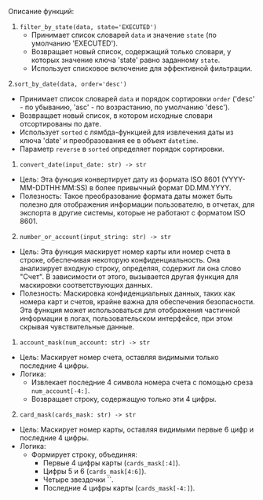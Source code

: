 Описание функций:

1. `filter_by_state(data, state='EXECUTED')`
   - Принимает список словарей `data` и значение `state` (по умолчанию 'EXECUTED').
   - Возвращает новый список, содержащий только словари, у которых значение ключа 'state' равно заданному `state`.
   - Использует списковое включение для эффективной фильтрации.

2.`sort_by_date(data, order='desc')`
   - Принимает список словарей `data` и порядок сортировки `order` ('desc' - по убыванию, 'asc' - по возрастанию, по умолчанию 'desc').
   - Возвращает новый список, в котором исходные словари отсортированы по дате.
   - Использует `sorted` с лямбда-функцией для извлечения даты из ключа 'date' и преобразования ее в объект `datetime`.
   - Параметр `reverse` в `sorted` определяет порядок сортировки. 

  
1. `convert_date(input_date: str) -> str`
* Цель:  Эта функция конвертирует дату из формата ISO 8601 (YYYY-MM-DDTHH:MM:SS) в более привычный формат DD.MM.YYYY.
* Полезность: Такое преобразование формата даты может быть полезно для отображения информации пользователю,  в отчетах, для экспорта в другие системы, которые не работают с форматом ISO 8601.

2. `number_or_account(input_string: str) -> str`
* Цель:  Эта функция маскирует номер карты или номер счета в строке, обеспечивая некоторую конфиденциальность. Она анализирует входную строку, определяя, содержит ли она слово "Счет". В зависимости от этого, вызывается другая функция для маскировки соответствующих данных.
* Полезность: Маскировка конфиденциальных данных, таких как номера карт и счетов, крайне важна для обеспечения безопасности. Эта функция может использоваться для отображения частичной информации в логах, пользовательском интерфейсе, при этом скрывая чувствительные данные.


1. `account_mask(num_account: str) -> str`

* Цель:  Маскирует номер счета, оставляя видимыми только последние 4 цифры.
* Логика:  
    * Извлекает последние 4 символа номера счета  с помощью среза `num_account[-4:]`.
    * Возвращает строку, содержащую только эти 4 цифры. 

2. `card_mask(cards_mask: str) -> str`

* Цель: Маскирует номер карты, оставляя видимыми первые 6 цифр и последние 4 цифры. 
* Логика:
    * Формирует строку, объединяя:
        * Первые 4 цифры карты (`cards_mask[:4]`).
        * Цифры 5 и 6 (`cards_mask[4:6]`).
        * Четыре звездочки ``.
        * Последние 4 цифры карты (`cards_mask[-4:]`).
